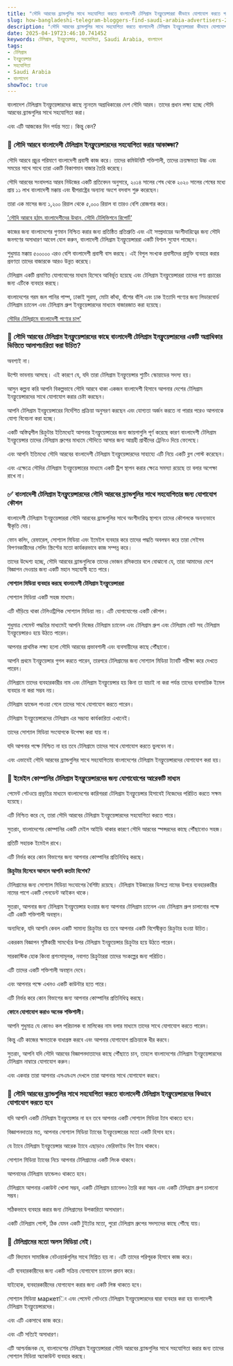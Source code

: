 ```yaml
---
title: "সৌদি আরবের ব্র্যান্ডগুলির সাথে সহযোগিতা করতে বাংলাদেশী টেলিগ্রাম ইনফ্লুয়েন্সাররা কীভাবে যোগাযোগ করতে পারে"
slug: how-bangladeshi-telegram-bloggers-find-saudi-arabia-advertisers-2025-04-19
description: "সৌদি আরবের ব্র্যান্ডগুলির সাথে সহযোগিতা করতে বাংলাদেশী টেলিগ্রাম ইনফ্লুয়েন্সাররা কীভাবে যোগাযোগ করতে পারে"
date: 2025-04-19T23:46:10.741452
keywords: টেলিগ্রাম, ইনফ্লুয়েন্সার, সহযোগিতা, Saudi Arabia, বাংলাদেশ
tags:
- টেলিগ্রাম
- ইনফ্লুয়েন্সার
- সহযোগিতা
- Saudi Arabia
- বাংলাদেশ
showToc: true
---
```


বাংলাদেশ টেলিগ্রাম ইনফ্লুয়েন্সারদের কাছে ন্যূনতম অগ্রাধিকারের দেশ সৌদি আরব। তাদের প্রধান লক্ষ্য হচ্ছে সৌদি আরবের ব্র্যান্ডগুলির সাথে সহযোগিতা করা।

এবং এটি আজকের দিন পর্যন্ত সত্য। কিন্তু কেন?

### 🧐 সৌদি আরবে বাংলাদেশী টেলিগ্রাম ইনফ্লুয়েন্সারদের সহযোগিতা করার আকাঙ্ক্ষা?

সৌদি আরবে প্রচুর পরিমাণে বাংলাদেশী প্রবাসী কাজ করে। তাদের কমিউনিটি শক্তিশালী, তাদের ক্রয়ক্ষমতা উচ্চ এবং সময়ের সাথে সাথে তারা একটি বিকাশমান বাজার তৈরি করেছে।

সৌদি আরবের সংবাদপত্র আরব নিউজের একটি প্রতিবেদন অনুসারে, ২০১৪ সালের শেষ থেকে ২০২০ সালের শেষের মধ্যে প্রায় ১১ লাখ বাংলাদেশী মক্কায় এবং দ্বীপরাষ্ট্রের অন্যান্য অংশে বসবাস শুরু করেছেন।

তারা এক মাসের জন্য ১,২০০ রিয়াল থেকে ৫,০০০ রিয়াল বা তারও বেশি রোজগার করে। 

['সৌদি আরবে হঠাৎ বাংলাদেশীদের উত্থান, সৌদি টেলিভিশনে রিপোর্ট'](https://www.arabnews.com/node/1884501/saudi-arabia)
&nbsp;

কাজের জন্য বাংলাদেশের গুণমান নিশ্চিত করার জন্য প্রতিষ্ঠিত প্রতিশ্রুতি এবং এই সম্প্রদায়ের অংশীদারিত্বের জন্য সৌদি জনগণের অসাধারণ আবেগ যোগ করুন, বাংলাদেশী টেলিগ্রাম ইনফ্লুয়েন্সাররা একটি বিশাল সুযোগ পাচ্ছেন।

শুধুমাত্র মক্কায় ৫০০০০০ এরও বেশি বাংলাদেশী প্রবাসী বাস করছে। এই বিপুল সংখ্যক প্রবাসীদের প্রযুক্তি ব্যবহার করার প্রবণতা তাদের বাজারকে আরও উন্নত করেছে।

টেলিগ্রাম একটি প্রমাণিত যোগাযোগের মাধ্যম হিসেবে আবির্ভূত হয়েছে এবং টেলিগ্রাম ইনফ্লুয়েন্সাররা তাদের পণ্য প্রচারের জন্য এটিকে ব্যবহার করছে।

বাংলাদেশের গরম জল পানির পাম্প, ঢাকাই সুরমা, মোটা কাঁথা, বাঁশের বাঁশি এবং ঢাক ইত্যাদি পণ্যের জন্য লিডারবোর্ড টেলিগ্রাম চ্যানেল এবং টেলিগ্রাম গ্রুপ ইনফ্লুয়েন্সারদের মাধ্যমে বাজারজাত করা হয়েছে।

[সৌদির টেলিগ্রামে বাংলাদেশী পণ্যের চাপ'](https://saudigazette.com/article/607377/Business/Products-from-Bangladesh-are-in-high-demand-on-Twitter-Telegram-Saudis-say)

### 🤝 সৌদি আরবের টেলিগ্রাম ইনফ্লুয়েন্সারদের কাছে বাংলাদেশী টেলিগ্রাম ইনফ্লুয়েন্সারদের একটি অগ্রাধিকার ভিত্তিতে আলাপচারিতা করা উচিত?

অবশ্যই না।

উল্টো ভাবনায় আসছে। এই কারণে যে, যদি তারা টেলিগ্রাম ইনফ্লুয়েন্সার শ্যুটিং স্কোয়াডের সদস্য হয়।

আসুন কল্পনা করি আপনি বিকল্পভাবে সৌদি আরবে থাকা একজন বাংলাদেশী হিসাবে আপনার দেশের টেলিগ্রাম ইনফ্লুয়েন্সারদের সাথে যোগাযোগ করার চেষ্টা করছেন।

আপনি টেলিগ্রাম ইনফ্লুয়েন্সারের নির্দেশিত প্রক্রিয়া অনুসরণ করছেন এবং যোগ্যতা অর্জন করতে না পারার পরেও আপনাকে যোগ্য বিবেচনা করা হচ্ছে।

একটি অস্তিত্বশীল রিক্রুটার ইতিমধ্যেই আপনার ইনফ্লুয়েন্সারের জন্য জায়গাগুলি পূর্ণ করেছে কারণ বাংলাদেশী টেলিগ্রাম ইনফ্লুয়েন্সার তাদের টেলিগ্রাম গ্রুপের মাধ্যমে সৌদিতে আসার জন্য আগ্রহী প্রার্থীদের ট্রেনিংও দিয়ে ফেলেছে।

এবং আপনি ইতিমধ্যে সৌদি আরবের বাংলাদেশী টেলিগ্রাম ইনফ্লুয়েন্সারদের সাহায্যে এটি নিয়ে একটি ব্লগ পোস্ট করেছেন।

এবং এক্ষেত্রে সৌদির টেলিগ্রাম ইনফ্লুয়েন্সারের মাধ্যমে একটি ট্রিপ স্থাপন করার ক্ষেত্রে সমস্যা রয়েছে তা বলার অপেক্ষা রাখে না।

### ✅ বাংলাদেশী টেলিগ্রাম ইনফ্লুয়েন্সারদের সৌদি আরবের ব্র্যান্ডগুলির সাথে সহযোগিতার জন্য যোগাযোগ কৌশল

বাংলাদেশী টেলিগ্রাম ইনফ্লুয়েন্সাররা সৌদি আরবের ব্র্যান্ডগুলির সাথে অংশীদারিত্ব স্থাপনে তাদের কৌশলকে অনন্যভাবে স্বীকৃতি দেয়।

ফোন কলিং, রেফারেল, সোশ্যাল মিডিয়া এবং ইমেইল ব্যবহার করে তাদের পদ্ধতি অবলম্বন করে তারা সেইসব বিপণনকারীদের সেলিং স্ক্রিপ্টের মতো কার্যকরভাবে কাজ সম্পন্ন করে।

তাদের উদ্দেশ্য হচ্ছে, সৌদি আরবের ব্র্যান্ডগুলিকে তাদের ভোজন রসিকতার বলে বোঝানো যে, তারা আমাদের দেশে বিজ্ঞাপন দেওয়ার জন্য একটি মহান সহযোগী হতে পারে।

**সোশ্যাল মিডিয়া ব্যবহার করছে বাংলাদেশী টেলিগ্রাম ইনফ্লুয়েন্সাররা**

সোশ্যাল মিডিয়া একটি সহজ মাধ্যম।

এটি দাঁড়িয়ে থাকা টেলিওট্রিপিক সোশ্যাল মিডিয়া নয়। এটি যোগাযোগের একটি কৌশল।

শুধুমাত্র পেমেন্ট পদ্ধতির মাধ্যমেই আপনি নিজের টেলিগ্রাম চ্যানেল এবং টেলিগ্রাম গ্রুপ এবং টেলিগ্রাম বোট সহ টেলিগ্রাম ইনফ্লুয়েন্সারও হয়ে উঠতে পারেন।

আপনার প্রাথমিক লক্ষ্য হলো সৌদি আরবের প্রভাবশালী এবং ব্যবসায়ীদের কাছে পৌঁছানো।

আপনি প্রথমে ইনফ্লুয়েন্সার গুগল করতে পারেন, তারপরে টেলিগ্রামের জন্য সোশ্যাল মিডিয়া ট্যাবটি পরীক্ষা করে দেখতে পারেন।

টেলিগ্রামে তাদের ব্যবহারকারীর নাম এবং টেলিগ্রাম ইনফ্লুয়েন্সার হয় কিনা তা যাচাই না করা পর্যন্ত তাদের ব্যবসায়িক ইমেল ব্যবহার না করা সম্ভব নয়।

টেলিগ্রাম হ্যান্ডেল পাওয়া গেলে তাদের সাথে যোগাযোগ করতে পারেন।

টেলিগ্রাম ইনফ্লুয়েন্সারদের টেলিগ্রাম এর সম্ভাব্য কার্যকারিতা এখানেই।

তাদের সোশ্যাল মিডিয়া সংযোগকে উপেক্ষা করা যায় না।

যদি আপনার পক্ষে নিশ্চিত না হয় তবে টেলিগ্রামে তাদের সাথে যোগাযোগ করতে ভুলবেন না।

এবং এভাবেই সৌদি আরবের ব্র্যান্ডগুলির সাথে সহযোগিতায় বাংলাদেশের টেলিগ্রাম ইনফ্লুয়েন্সারদের যোগাযোগ করা হয়।

### 📧 ইমেইল কোম্পানির টেলিগ্রাম ইনফ্লুয়েন্সারদের জন্য যোগাযোগের আরেকটি মাধ্যম

পেমেন্ট গেটওয়ে প্রভৃতির মাধ্যমে বাংলাদেশের কারিগররা টেলিগ্রাম ইনফ্লুয়েন্সার হিসাবেই নিজেদের পরিচিত করতে সক্ষম হয়েছে।

এটি নিশ্চিত করে যে, তারা সৌদি আরবের টেলিগ্রাম ইনফ্লুয়েন্সারদের সহযোগিতা করতে পারে।

সুতরাং, বাংলাদেশের কোম্পানির একটি মেইল আইডি থাকার কারণে সৌদি আরবের স্পন্সরদের কাছে পৌঁছানোও সহজ।

প্রতিটি সহায়ক ইমেইল রাখে।

এটি নির্ভর করে কোন বিভাগের জন্য আপনার কোম্পানির প্রতিনিধিত্ব করছে।

**রিক্রুটার হিসেবে আসলে আপনি কতটা বিশেষ?**

টেলিগ্রামের জন্য সোশ্যাল মিডিয়া সংযোগের বৈশিষ্ট্য রয়েছে। টেলিগ্রাম ইউজারের ডিসপ্লে নামের উপরে ব্যবহারকারীর নামের পাশে একটি পেনডেন্ট আইকন থাকে।

সুতরাং, আপনার জন্য টেলিগ্রাম ইনফ্লুয়েন্সার হওয়ার জন্য আপনার টেলিগ্রাম চ্যানেল এবং টেলিগ্রাম গ্রুপ চালানোর পক্ষে এটি একটি শক্তিশালী অবস্থান।

অন্যদিকে, যদি আপনি কেবল একটি সামান্য রিক্রুটার হয় তবে আপনার একটি বিশেষীকৃত রিক্রুটার হওয়া উচিত।

একরকম বিজ্ঞাপন সৃষ্টিকারী সামর্থ্যের উপর টেলিগ্রাম ইনফ্লুয়েন্সার রিক্রুটার হয়ে উঠতে পারেন।

সারকাস্টিক হোক কিংবা প্রশংসামূলক, নবাগত রিক্রুটাররা তাদের সংকল্পের জন্য পরিচিত।

এটি তাদের একটি শক্তিশালী অবস্থান দেবে।

এবং আপনার পক্ষে এখনও একটি কাউন্টার হতে পারে।

এটি নির্ভর করে কোন বিভাগের জন্য আপনার কোম্পানির প্রতিনিধিত্ব করছে।

**ফোনে যোগাযোগ করাও অনেক শক্তিশালী।**

আপনি শুধুমাত্র যে কোনও কল পরিচালক বা মালিকের নাম বলার মাধ্যমে তাদের সাথে যোগাযোগ করতে পারেন।

কিন্তু এটি কাজের ক্ষমতাকে বাধাগ্রস্ত করবে এবং আপনার যোগাযোগ প্রক্রিয়াকে ধীর করবে।

সুতরাং, আপনি যদি সৌদি আরবের বিজ্ঞাপনদাতাদের কাছে পৌঁছাতে চান, তাহলে বাংলাদেশের টেলিগ্রাম ইনফ্লুয়েন্সারদের টেলিগ্রাম নাম্বারে যোগাযোগ করুন।

এবং একবার তারা আপনার এসএমএস দেখলে তারা আপনার সাথে যোগাযোগ করবে।

### 🌄 সৌদি আরবের ব্র্যান্ডগুলির সাথে সহযোগিতা করতে বাংলাদেশী টেলিগ্রাম ইনফ্লুয়েন্সারদের কিভাবে যোগাযোগ করতে হবে

যদি আপনি একটি টেলিগ্রাম ইনফ্লুয়েন্সার না হন তবে আপনার একটি সোশ্যাল মিডিয়া ট্যাব থাকতে হবে।

বিজ্ঞাপনদাতার মত, আপনার সোশ্যাল মিডিয়া ট্যাবের ইনফ্লুয়েন্সারের মতো একটি হিসাব হবে।

যে ট্যাবে টেলিগ্রাম ইনফ্লুয়েন্সার আরেক ট্যাবে এছাড়াও ভেরিফাইড বিগ ট্যাব থাকবে।

সোশ্যাল মিডিয়া ট্যাবের নিচে আপনার টেলিগ্রামের একটি লিংক থাকবে।

আপনাদের টেলিগ্রাম হ্যান্ডেলও থাকতে হবে।

টেলিগ্রামে আপনার একাউন্ট খোলা সম্ভব, একটি টেলিগ্রাম চ্যানেলও তৈরি করা সম্ভব এবং একটি টেলিগ্রাম গ্রুপ চালানো সম্ভব।

সঠিকভাবে ব্যবহার করার জন্য টেলিগ্রামের উপকারিতা অসাধারণ।

একটি টেলিগ্রাম পোস্ট, ঠিক যেমন একটি টুইটের মতো, পুরো টেলিগ্রাম গ্রুপের সদস্যদের কাছে পৌঁছে যায়।

### 🔗 টেলিগ্রামের মতো অলস মিডিয়া নেই।

এটি বিদ্যমান সামাজিক নেটওয়ার্কগুলির সাথে মিশ্রিত হয় না। এটি তাদের পরিপূরক হিসাবে কাজ করে।

এটি ব্যবহারকারীদের জন্য একটি সক্রিয় যোগাযোগ চ্যানেল প্রদান করে।

যাইহোক, ব্যবহারকারীদের যোগাযোগ করার জন্য একটি লিঙ্ক থাকতে হবে।

সোশ্যাল মিডিয়া маркетিং এবং পেমেন্ট গেটওয়ে টেলিগ্রাম ইনফ্লুয়েন্সারদের দ্বারা ব্যবহার করা হয় বাংলাদেশী টেলিগ্রাম ইনফ্লুয়েন্সারদের।

এবং এটি একসাথে কাজ করে।

এবং এটি সত্যিই অসাধারণ।

এটি আশ্চর্যজনক যে, বাংলাদেশের টেলিগ্রাম ইনফ্লুয়েন্সাররা সৌদি আরবের ব্র্যান্ডগুলির সাথে সহযোগিতা করার জন্য তাদের সোশ্যাল মিডিয়া অ্যাকাউন্ট ব্যবহার করছে।